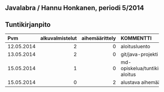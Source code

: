 ﻿## Javalabra / Hannu Honkanen, periodi 5/2014

## Tuntikirjanpito
| Pvm        | alkuvalmistelut | aihemäärittely | KOMMENTTI |
| :----------| --------------: | -------------: |:----------|
| 12.05.2014 | 2               | 0              | aloitusluento  |
| 13.05.2014 | 2               | 0              | git/java-projekti  |
| 15.05.2014 | 1               | 0              | md-opiskelua/tuntikirjanpidon aloitus |
| 15.05.2014 | 0               | 2              | alustava aihemäärittely |
